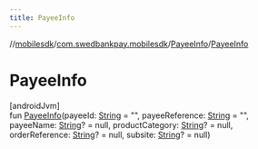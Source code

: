 ```yaml
---
title: PayeeInfo
---
```

//[mobilesdk](../../../index.html)/[com.swedbankpay.mobilesdk](../index.html)/[PayeeInfo](index.html)/[PayeeInfo](-payee-info.html)



# PayeeInfo



[androidJvm]\
fun [PayeeInfo](-payee-info.html)(payeeId: [String](https://kotlinlang.org/api/latest/jvm/stdlib/kotlin/-string/index.html) = "", payeeReference: [String](https://kotlinlang.org/api/latest/jvm/stdlib/kotlin/-string/index.html) = "", payeeName: [String](https://kotlinlang.org/api/latest/jvm/stdlib/kotlin/-string/index.html)? = null, productCategory: [String](https://kotlinlang.org/api/latest/jvm/stdlib/kotlin/-string/index.html)? = null, orderReference: [String](https://kotlinlang.org/api/latest/jvm/stdlib/kotlin/-string/index.html)? = null, subsite: [String](https://kotlinlang.org/api/latest/jvm/stdlib/kotlin/-string/index.html)? = null)





